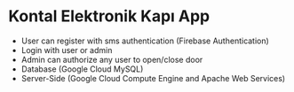 # Kontal Elektronik Kapı App

- User can register with sms authentication (Firebase Authentication)
- Login with user or admin
- Admin can authorize any user to open/close door
- Database (Google Cloud MySQL)
- Server-Side (Google Cloud Compute Engine and Apache Web Services)
